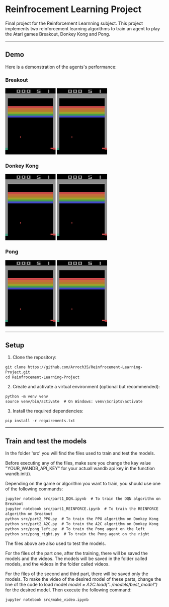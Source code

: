 # Reinfrocement Learning Project

Final project for the Reinforcement Learnning subject. 
This project implements two reinforcement learning algorithms to train an agent to play the Atari games Breakout, Donkey Kong and Pong.

---

## Demo

Here is a demonstration of the agents's performance:

### Breakout

![DQN](data/video_noisy4.gif) ![REINFORCE](data/video_noisy4.gif)

### Donkey Kong

![PPO](data/video_noisy4.gif) ![A2C](data/video_noisy4.gif)

### Pong

![PPO](data/video_noisy4.gif) ![PPO](data/video_noisy4.gif)

---

## Setup

1. Clone the repository:
```
git clone https://github.com/Arroch35/Reinfrocement-Learning-Project.git
cd Reinfrocement-Learning-Project
```

2. Create and activate a virtual environment (optional but recommended):
```
python -m venv venv
source venv/bin/activate  # On Windows: venv\Scripts\activate
```

3. Install the required dependencies:
```
pip install -r requirements.txt
```

---


## Train and test the models

In the folder 'src' you will find the files used to train and test the models.

Before executing any of the files, make sure you change the kay value "YOUR_WANDB_API_KEY" for your actuall wandb api key in the function wandb.init(). 

Depending on the game or algorithm you want to train, you should use one of the following commands:
```
jupyter notebook src/part1_DQN.ipynb  # To train the DQN algorithm on Breakout
jupyter notebook src/part1_REINFORCE.ipynb  # To train the REINFORCE algorithm on Breakout
python src/part2_PPO.py  # To train the PPO algorithm on Donkey Kong
python src/part2_A2C.py  # To train the A2C algorithm on Donkey Kong
python src/pong_left.py  # To train the Pong agent on the left
python src/pong_right.py  # To train the Pong agent on the right
```
The files above are also used to test the models.

For the files of the part one, after the training, there will be saved the models and the videos. The models will be saved in the folder called models, and the videos in the folder called videos. 

For the files of the second and third part, there will be saved only the models. To make the video of the desired model of these parts, change the line of the code to load model *model = A2C.load("../models/best_model")* for the desired model. Then execute the following command:
```
jupyter notebook src/make_video.ipynb
```



